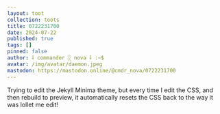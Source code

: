 ```yaml
---
layout: toot
collection: toots
title: 0722231700
date: 2024-07-22
published: true
tags: []
pinned: false
author: ⸸ commander ░ nova ⸸ :~$
avatar: /img/avatar/daemon.jpeg
mastodon: https://mastodon.online/@cmdr_nova/0722231700
---
```


Trying to edit the Jekyll Minima theme, but every time I edit the CSS, and then rebuild to preview, it automatically resets the CSS back to the way it was lollet me edit!
